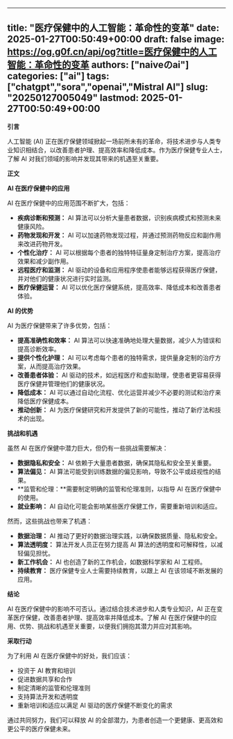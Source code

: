 
---
title: "医疗保健中的人工智能：革命性的变革"
date: 2025-01-27T00:50:49+00:00
draft: false
image: https://og.g0f.cn/api/og?title=医疗保健中的人工智能：革命性的变革
authors: ["naiveのai"]
categories: ["ai"]
tags: ["chatgpt","sora","openai","Mistral AI"]
slug: "20250127005049"
lastmod: 2025-01-27T00:50:49+00:00
---
**引言**

人工智能 (AI) 正在医疗保健领域掀起一场前所未有的革命，将技术进步与人类专业知识相结合，以改善患者护理、提高效率和降低成本。作为医疗保健专业人士，了解 AI 对我们领域的影响并发现其带来的机遇至关重要。

**正文**

**AI 在医疗保健中的应用**

AI 在医疗保健中的应用范围不断扩大，包括：

- **疾病诊断和预测：** AI 算法可以分析大量患者数据，识别疾病模式和预测未来健康风险。
- **药物发现和开发：** AI 可以加速药物发现过程，并通过预测药物反应和副作用来改进药物开发。
- **个性化治疗：** AI 可以根据每个患者的独特特征量身定制治疗方案，提高治疗效果和减少副作用。
- **远程医疗和监测：** AI 驱动的设备和应用程序使患者能够远程获得医疗保健，并对他们的健康状况进行实时监测。
- **医疗保健运营：** AI 可以优化医疗保健系统，提高效率、降低成本和改善患者体验。

**AI 的优势**

AI 为医疗保健带来了许多优势，包括：

- **提高准确性和效率：** AI 算法可以快速准确地处理大量数据，减少人为错误和提高诊断效率。
- **提供个性化护理：** AI 可以考虑每个患者的独特需求，提供量身定制的治疗方案，从而提高治疗效果。
- **改善患者体验：** AI 驱动的技术，如远程医疗和虚拟助理，使患者更容易获得医疗保健并管理他们的健康状况。
- **降低成本：** AI 可以通过自动化流程、优化运营并减少不必要的测试和治疗来降低医疗保健成本。
- **推动创新：** AI 为医疗保健研究和开发提供了新的可能性，推动了新疗法和技术的出现。

**挑战和机遇**

虽然 AI 在医疗保健中潜力巨大，但仍有一些挑战需要解决：

- **数据隐私和安全：** AI 依赖于大量患者数据，确保其隐私和安全至关重要。
- **算法偏见：** AI 算法可能受到训练数据的偏见影响，导致不公平或歧视性的结果。
- **监管和伦理：**需要制定明确的监管和伦理准则，以指导 AI 在医疗保健中的使用。
- **就业影响：** AI 自动化可能会影响某些医疗保健工作，需要重新培训和适应。

然而，这些挑战也带来了机遇：

- **数据治理：** AI 推动了更好的数据治理实践，以确保数据质量、隐私和安全。
- **算法透明度：** 算法开发人员正在努力提高 AI 算法的透明度和可解释性，以减轻偏见担忧。
- **新工作机会：** AI 也创造了新的工作机会，如数据科学家和 AI 工程师。
- **持续教育：** 医疗保健专业人士需要持续教育，以跟上 AI 在该领域不断发展的应用。

**结论**

AI 在医疗保健中的影响不可否认。通过结合技术进步和人类专业知识，AI 正在变革医疗保健，改善患者护理、提高效率并降低成本。了解 AI 在医疗保健中的应用、优势、挑战和机遇至关重要，以便我们拥抱其潜力并应对其影响。

**采取行动**

为了利用 AI 在医疗保健中的好处，我们应该：

- 投资于 AI 教育和培训
- 促进数据共享和合作
- 制定清晰的监管和伦理准则
- 支持算法开发和透明度
- 重新培训和适应以满足 AI 驱动的医疗保健不断变化的需求

通过共同努力，我们可以释放 AI 的全部潜力，为患者创造一个更健康、更高效和更公平的医疗保健未来。